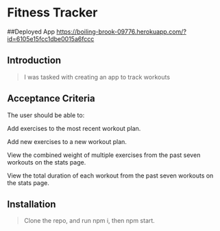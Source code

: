 # Fitness Tracker

##Deployed App
https://boiling-brook-09776.herokuapp.com/?id=6105e15fcc1dbe0015a6fccc

## Introduction

> I was tasked with creating an app to track workouts
    

## Acceptance Criteria

The user should be able to:


Add exercises to the most recent workout plan.


Add new exercises to a new workout plan.


View the combined weight of multiple exercises from the past seven workouts on the stats page.

View the total duration of each workout from the past seven workouts on the stats page.


## Installation

> Clone the repo, and run npm i, then npm start.
